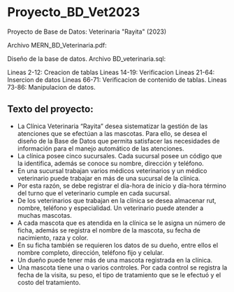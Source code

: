 # Proyecto_BD_Vet2023
Proyecto de Base de Datos: Veterinaria "Rayita" (2023)

Archivo MERN_BD_Veterinaria.pdf:

Diseño de la base de datos.
Archivo BD_veterinaria.sql:

Lineas 2-12: Creacion de tablas
Lineas 14-19: Verificacion
Lineas 21-64: Insercion de datos
Lineas 66-71: Verificacion de contenido de tablas.
Lineas 73-86: Manipulacion de datos.

## Texto del proyecto:
- La Clínica Veterinaria “Rayita” desea sistematizar la gestión de las atenciones que se efectúan a las mascotas. Para ello, se desea el diseño de la Base de Datos que permita satisfacer las necesidades de información para el manejo automático de las atenciones.
- La clínica posee cinco sucursales. Cada sucursal posee un código que la identifica, además se conoce su nombre, dirección y teléfono.
- En una sucursal trabajan varios médicos veterinarios y un médico veterinario puede trabajar en más de una sucursal de la clínica.
- Por esta razón, se debe registrar el día-hora de inicio y día-hora término del turno que el veterinario cumple en cada sucursal.
- De los veterinarios que trabajan en la clínica se desea almacenar rut, nombre, teléfono y especialidad.  Un veterinario puede atender a muchas mascotas.
- A cada mascota que es atendida en la clínica se le asigna un número de ficha, además se registra el nombre de la mascota, su fecha de nacimiento, raza y color.
- En su ficha también se requieren los datos de su dueño, entre ellos el nombre completo, dirección, teléfono fijo y celular.
- Un dueño puede tener más de una mascota registrada en la clínica.
- Una mascota tiene una o varios controles. Por cada control se registra la fecha de la visita, su peso, el tipo de tratamiento que se le efectuó y el costo del tratamiento.
